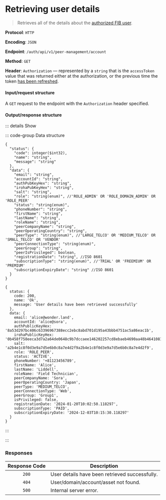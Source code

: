 # Retrieving user details

> Retrieves all of the details about the [authorized FIB user](../auth-controller/authorizing-a-user-in-the-system.md).

**Protocol**: `HTTP`

**Encoding**: `JSON`

**Endpoint**: `/auth/api/v1/peer-management/account`

**Method**: `GET`

**Header**: `Authorization` — represented by a `string` that is the `accessToken` value that was returned either at the authorization, or the previous time the token [has been refreshed](refreshing-authentication-tokens.md).

#### Input/request structure

A `GET` request to the endpoint with the `Authorization` header specified.

#### Output/response structure

::: details Show

::: code-group Data structure

```json5 [Structure]
{
  "status": {
    "code": integer($int32),
    "name": "string",
    "message": "string"
  },
  "data": {
    "email": "string",
    "accountId": "string",
    "authPubKeyHex": "string",
    "irohaPubKeyHex": "string",
    "salt": "string",
    "role": "string(enum)", //'ROLE_ADMIN' OR 'ROLE_DOMAIN_ADMIN' OR 'ROLE_PEER'
    "status": "string(enum)",
    "phoneNumber": "string",
    "firstName": "string",
    "lastName": "string",
    "roleName": "string",
    "peerCompanyName": "string",
    "peerOperatingCountry": "string",
    "peerType": "string(enum)", //'LARGE_TELCO' OR 'MEDIUM_TELCO' OR 'SMALL_TELCO' OR 'VENDOR'
    "peerConnectionType": "string(enum)",
    "peerGroup": "string",
    "peerIsPrivileged": boolean,
    "registrationDate": "string", //ISO 8601
    "subscriptionType": "string(enum)", //'TRIAL' OR 'FREEMIUM' OR 'PREMIUM'
    "subscriptionExpiryDate": "string" //ISO 8601
  }
}
```

```json5 [Example]
{
  status: {
    code: 200,
    name: 'Ok',
    message: 'User details have been retrieved successfully'
  },
  data: {
    email: 'alice@wonder.land',
    accountId: 'alice@sora',
    authPublicKeyHex: '8a53d297bc406c63396967388ecc2ebc8abd701d195a43bbb4751ac5a86eac1b',
    irohaPublicKeyHex: '0b458f758eeca3d7a2a64de0648c9b7dccaee146202257cd8ebaeb4690aa48b464108111d8cf0e7f3b0ace1b51dcda89e76d372233514f324e00d64c6b899c0e',
    salt: 'a2b4e1c8f0d3e9a7d5e6b0c8a7e4d2f9a2b4e1c8f0d3e9a7d5e6b0c8a7e4d2f9',
    role: 'ROLE_PEER',
    status: 'ACTIVE',
    phoneNumber: '+81123456789',
    firstName: 'Alice',
    lastName: 'Liddell',
    roleName: 'Field Technician',
    peerCompanyName: 'Sora',
    peerOperatingCountry: 'Japan',
    peerType: 'MEDIUM_TELCO',
    peerConnectionType: 'Web',
    peerGroup: 'Group1',
    isPrivileged: false,
    registrationDate: '2024-01-20T10:02:50.118297',
    subscriptionType: 'PAID',
    subscriptionExpiryDate: '2024-12-03T10:15:30.118297'
  }
}
```

:::

:::

### Responses

| Response Code | Description                                    |
| :-----------: | ---------------------------------------------- |
|     `200`     | User details have been retrieved successfully. |
|     `404`     | User/domain/account/asset not found.           |
|     `500`     | Internal server error.                         |
